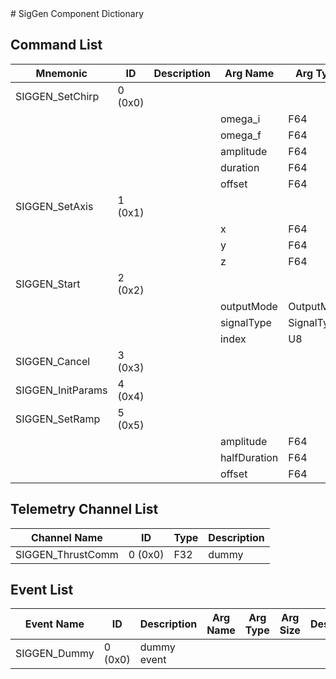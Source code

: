 <title>SigGen Component Dictionary</title>
# SigGen Component Dictionary


## Command List

|Mnemonic|ID|Description|Arg Name|Arg Type|Comment
|---|---|---|---|---|---|
|SIGGEN_SetChirp|0 (0x0)|| | |
| | | |omega_i|F64||
| | | |omega_f|F64||
| | | |amplitude|F64||
| | | |duration|F64||
| | | |offset|F64||
|SIGGEN_SetAxis|1 (0x1)|| | |
| | | |x|F64||
| | | |y|F64||
| | | |z|F64||
|SIGGEN_Start|2 (0x2)|| | |
| | | |outputMode|OutputMode||
| | | |signalType|SignalType||
| | | |index|U8||
|SIGGEN_Cancel|3 (0x3)|| | |
|SIGGEN_InitParams|4 (0x4)|| | |
|SIGGEN_SetRamp|5 (0x5)|| | |
| | | |amplitude|F64||
| | | |halfDuration|F64||
| | | |offset|F64||

## Telemetry Channel List

|Channel Name|ID|Type|Description|
|---|---|---|---|
|SIGGEN_ThrustComm|0 (0x0)|F32|dummy|

## Event List

|Event Name|ID|Description|Arg Name|Arg Type|Arg Size|Description
|---|---|---|---|---|---|---|
|SIGGEN_Dummy|0 (0x0)|dummy event| | | | |
